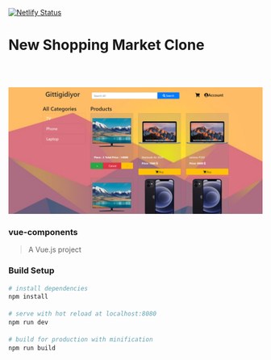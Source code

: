[![Netlify Status](https://api.netlify.com/api/v1/badges/c8e20b4c-f225-4e24-94cf-b3bef0f1c5ef/deploy-status)](https://app.netlify.com/sites/awesome-dijkstra-f36b71/deploys)

# New Shopping Market Clone

<br>
<br>
<p>
    <img src="./src/img/gittigidiyor-clone1.png"/>
</p>

### vue-components

> A Vue.js project

### Build Setup

``` bash
# install dependencies
npm install

# serve with hot reload at localhost:8080
npm run dev

# build for production with minification
npm run build
```
